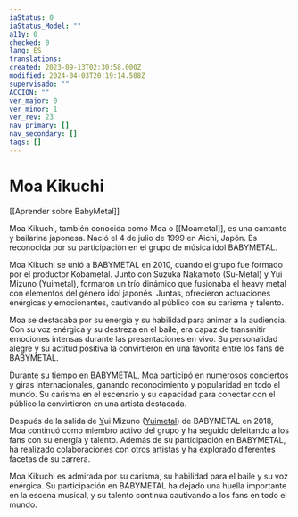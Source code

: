 ```yaml
---
iaStatus: 0
iaStatus_Model: ""
a11y: 0
checked: 0
lang: ES
translations: 
created: 2023-09-13T02:30:58.000Z
modified: 2024-04-03T20:19:14.508Z
supervisado: ""
ACCION: ""
ver_major: 0
ver_minor: 1
ver_rev: 23
nav_primary: []
nav_secondary: []
tags: []
---
```

# Moa Kikuchi

[[Aprender sobre BabyMetal]]

Moa Kikuchi, también conocida como Moa o [[Moametal]], es una cantante y bailarina japonesa. Nació el 4 de julio de 1999 en Aichi, Japón. Es reconocida por su participación en el grupo de música idol BABYMETAL.

Moa Kikuchi se unió a BABYMETAL en 2010, cuando el grupo fue formado por el productor Kobametal. Junto con Suzuka Nakamoto (Su-Metal) y Yui Mizuno (Yuimetal), formaron un trío dinámico que fusionaba el heavy metal con elementos del género idol japonés. Juntas, ofrecieron actuaciones enérgicas y emocionantes, cautivando al público con su carisma y talento.

Moa se destacaba por su energía y su habilidad para animar a la audiencia. Con su voz enérgica y su destreza en el baile, era capaz de transmitir emociones intensas durante las presentaciones en vivo. Su personalidad alegre y su actitud positiva la convirtieron en una favorita entre los fans de BABYMETAL.

Durante su tiempo en BABYMETAL, Moa participó en numerosos conciertos y giras internacionales, ganando reconocimiento y popularidad en todo el mundo. Su carisma en el escenario y su capacidad para conectar con el público la convirtieron en una artista destacada.

Después de la salida de [Y]()ui Mizuno ([Yuimetal]()) de BABYMETAL en 2018, Moa continuó como miembro activo del grupo y ha seguido deleitando a los fans con su energía y talento. Además de su participación en BABYMETAL, ha realizado colaboraciones con otros artistas y ha explorado diferentes facetas de su carrera.

Moa Kikuchi es admirada por su carisma, su habilidad para el baile y su voz enérgica. Su participación en BABYMETAL ha dejado una huella importante en la escena musical, y su talento continúa cautivando a los fans en todo el mundo.